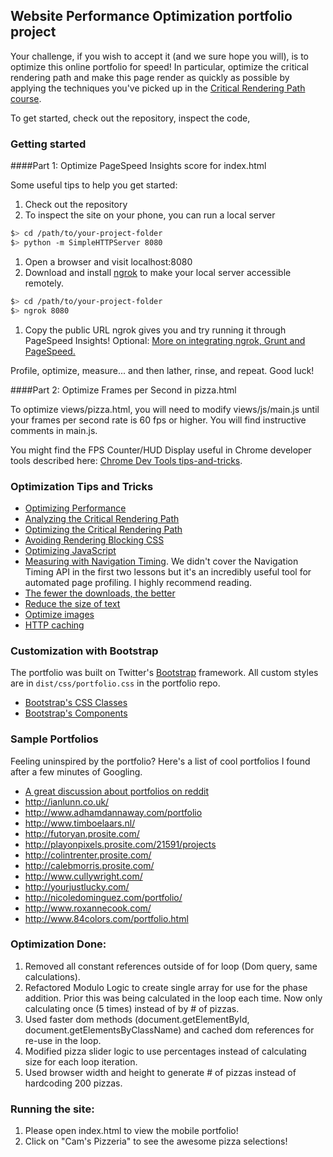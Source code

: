 ## Website Performance Optimization portfolio project

Your challenge, if you wish to accept it (and we sure hope you will), is to optimize this online portfolio for speed! In particular, optimize the critical rendering path and make this page render as quickly as possible by applying the techniques you've picked up in the [Critical Rendering Path course](https://www.udacity.com/course/ud884).

To get started, check out the repository, inspect the code,

### Getting started

####Part 1: Optimize PageSpeed Insights score for index.html

Some useful tips to help you get started:

1. Check out the repository
1. To inspect the site on your phone, you can run a local server

  ```bash
  $> cd /path/to/your-project-folder
  $> python -m SimpleHTTPServer 8080
  ```

1. Open a browser and visit localhost:8080
1. Download and install [ngrok](https://ngrok.com/) to make your local server accessible remotely.

  ``` bash
  $> cd /path/to/your-project-folder
  $> ngrok 8080
  ```

1. Copy the public URL ngrok gives you and try running it through PageSpeed Insights! Optional: [More on integrating ngrok, Grunt and PageSpeed.](http://www.jamescryer.com/2014/06/12/grunt-pagespeed-and-ngrok-locally-testing/)

Profile, optimize, measure... and then lather, rinse, and repeat. Good luck!

####Part 2: Optimize Frames per Second in pizza.html

To optimize views/pizza.html, you will need to modify views/js/main.js until your frames per second rate is 60 fps or higher. You will find instructive comments in main.js. 

You might find the FPS Counter/HUD Display useful in Chrome developer tools described here: [Chrome Dev Tools tips-and-tricks](https://developer.chrome.com/devtools/docs/tips-and-tricks).

### Optimization Tips and Tricks
* [Optimizing Performance](https://developers.google.com/web/fundamentals/performance/ "web performance")
* [Analyzing the Critical Rendering Path](https://developers.google.com/web/fundamentals/performance/critical-rendering-path/analyzing-crp.html "analyzing crp")
* [Optimizing the Critical Rendering Path](https://developers.google.com/web/fundamentals/performance/critical-rendering-path/optimizing-critical-rendering-path.html "optimize the crp!")
* [Avoiding Rendering Blocking CSS](https://developers.google.com/web/fundamentals/performance/critical-rendering-path/render-blocking-css.html "render blocking css")
* [Optimizing JavaScript](https://developers.google.com/web/fundamentals/performance/critical-rendering-path/adding-interactivity-with-javascript.html "javascript")
* [Measuring with Navigation Timing](https://developers.google.com/web/fundamentals/performance/critical-rendering-path/measure-crp.html "nav timing api"). We didn't cover the Navigation Timing API in the first two lessons but it's an incredibly useful tool for automated page profiling. I highly recommend reading.
* <a href="https://developers.google.com/web/fundamentals/performance/optimizing-content-efficiency/eliminate-downloads.html">The fewer the downloads, the better</a>
* <a href="https://developers.google.com/web/fundamentals/performance/optimizing-content-efficiency/optimize-encoding-and-transfer.html">Reduce the size of text</a>
* <a href="https://developers.google.com/web/fundamentals/performance/optimizing-content-efficiency/image-optimization.html">Optimize images</a>
* <a href="https://developers.google.com/web/fundamentals/performance/optimizing-content-efficiency/http-caching.html">HTTP caching</a>

### Customization with Bootstrap
The portfolio was built on Twitter's <a href="http://getbootstrap.com/">Bootstrap</a> framework. All custom styles are in `dist/css/portfolio.css` in the portfolio repo.

* <a href="http://getbootstrap.com/css/">Bootstrap's CSS Classes</a>
* <a href="http://getbootstrap.com/components/">Bootstrap's Components</a>

### Sample Portfolios

Feeling uninspired by the portfolio? Here's a list of cool portfolios I found after a few minutes of Googling.

* <a href="http://www.reddit.com/r/webdev/comments/280qkr/would_anybody_like_to_post_their_portfolio_site/">A great discussion about portfolios on reddit</a>
* <a href="http://ianlunn.co.uk/">http://ianlunn.co.uk/</a>
* <a href="http://www.adhamdannaway.com/portfolio">http://www.adhamdannaway.com/portfolio</a>
* <a href="http://www.timboelaars.nl/">http://www.timboelaars.nl/</a>
* <a href="http://futoryan.prosite.com/">http://futoryan.prosite.com/</a>
* <a href="http://playonpixels.prosite.com/21591/projects">http://playonpixels.prosite.com/21591/projects</a>
* <a href="http://colintrenter.prosite.com/">http://colintrenter.prosite.com/</a>
* <a href="http://calebmorris.prosite.com/">http://calebmorris.prosite.com/</a>
* <a href="http://www.cullywright.com/">http://www.cullywright.com/</a>
* <a href="http://yourjustlucky.com/">http://yourjustlucky.com/</a>
* <a href="http://nicoledominguez.com/portfolio/">http://nicoledominguez.com/portfolio/</a>
* <a href="http://www.roxannecook.com/">http://www.roxannecook.com/</a>
* <a href="http://www.84colors.com/portfolio.html">http://www.84colors.com/portfolio.html</a>

### Optimization Done:

1. Removed all constant references outside of for loop (Dom query, same calculations).
2. Refactored Modulo Logic to create single array for use for the phase addition. Prior this was being calculated in the loop each time. Now only calculating once (5 times) instead of by # of pizzas.
3. Used faster dom methods (document.getElementById, document.getElementsByClassName) and cached dom references for re-use in the loop.
4. Modified pizza slider logic to use percentages instead of calculating size for each loop iteration.
5. Used browser width and height to generate # of pizzas instead of hardcoding 200 pizzas.

### Running the site:

1. Please open index.html to view the mobile portfolio!
2. Click on "Cam's Pizzeria" to see the awesome pizza selections!